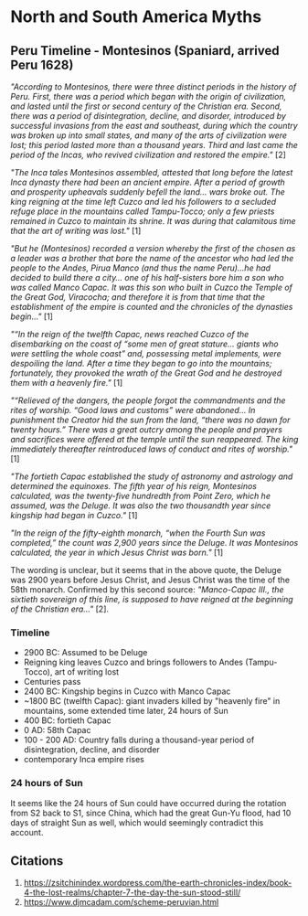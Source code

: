 # North and South America Myths

## Peru Timeline - Montesinos (Spaniard, arrived Peru 1628)

*"According to Montesinos, there were three distinct periods in the history of Peru. First, there was a period which began with the origin of civilization, and lasted until the first or second century of the Christian era. Second, there was a period of disintegration, decline, and disorder, introduced by successful invasions from the east and southeast, during which the country was broken up into small states, and many of the arts of civilization were lost; this period lasted more than a thousand years. Third and last came the period of the Incas, who revived civilization and restored the empire."* [2]

*"The Inca tales Montesinos assembled, attested that long before the latest Inca dynasty there had been an ancient empire. After a period of growth and prosperity upheavals suddenly befell the land… wars broke out. The king reigning at the time left Cuzco and led his followers to a secluded refuge place in the mountains called Tampu-Tocco; only a few priests remained in Cuzco to maintain its shrine. It was during that calamitous time that the art of writing was lost."* [1]

*"But he (Montesinos) recorded a version whereby the first of the chosen as a leader was a brother that bore the name of the ancestor who had led the people to the Andes, Pirua Manco (and thus the name Peru)…he had decided to build there a city… one of his half-sisters bore him a son who was called Manco Capac. It was this son who built in Cuzco the Temple of the Great God, Viracocha; and therefore it is from that time that the establishment of the empire is counted and the chronicles of the dynasties begin..."* [1]

*"“In the reign of the twelfth Capac, news reached Cuzco of the disembarking on the coast of “some men of great stature… giants who were settling the whole coast” and, possessing metal implements, were despoiling the land. After a time they began to go into the mountains; fortunately, they provoked the wrath of the Great God and he destroyed them with a heavenly fire."* [1]

*"“Relieved of the dangers, the people forgot the commandments and the rites of worship. “Good laws and customs” were abandoned… In punishment the Creator hid the sun from the land, “there was no dawn for twenty hours.” There was a great outcry among the people and prayers and sacrifices were offered at the temple until the sun reappeared. The king immediately thereafter reintroduced laws of conduct and rites of worship."* [1]

*"The fortieth Capac established the study of astronomy and astrology and determined the equinoxes. The fifth year of his reign, Montesinos calculated, was the twenty-five hundredth from Point Zero, which he assumed, was the Deluge. It was also the two thousandth year since kingship had began in Cuzco."* [1]

*"In the reign of the fifty-eighth monarch, “when the Fourth Sun was completed,” the count was 2,900 years since the Deluge. It was Montesinos calculated, the year in which Jesus Christ was born."* [1]

The wording is unclear, but it seems that in the above quote, the Deluge was 2900 years before Jesus Christ, and Jesus Christ was the time of the 58th monarch. Confirmed by this second source: *"Manco-Capac III., the sixtieth sovereign of this line, is supposed to have reigned at the beginning of the Christian era..."* [2].

### Timeline

- 2900 BC: Assumed to be Deluge
- Reigning king leaves Cuzco and brings followers to Andes (Tampu-Tocco), art of writing lost
- Centuries pass
- 2400 BC: Kingship begins in Cuzco with Manco Capac
- ~1800 BC (twelfth Capac): giant invaders killed by "heavenly fire" in mountains, some extended time later, 24 hours of Sun
- 400 BC: fortieth Capac
- 0 AD: 58th Capac
- 100 - 200 AD: Country falls during a thousand-year period of disintegration, decline, and disorder
- contemporary Inca empire rises

### 24 hours of Sun

It seems like the 24 hours of Sun could have occurred during the rotation from S2 back to S1, since China, which had the great Gun-Yu flood, had 10 days of straight Sun as well, which would seemingly contradict this account.

## Citations

1. https://zsitchinindex.wordpress.com/the-earth-chronicles-index/book-4-the-lost-realms/chapter-7-the-day-the-sun-stood-still/
2. https://www.djmcadam.com/scheme-peruvian.html